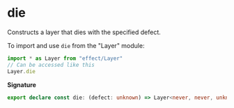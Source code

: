 # die

Constructs a layer that dies with the specified defect.

To import and use `die` from the "Layer" module:

```ts
import * as Layer from "effect/Layer"
// Can be accessed like this
Layer.die
```

**Signature**

```ts
export declare const die: (defect: unknown) => Layer<never, never, unknown>
```
